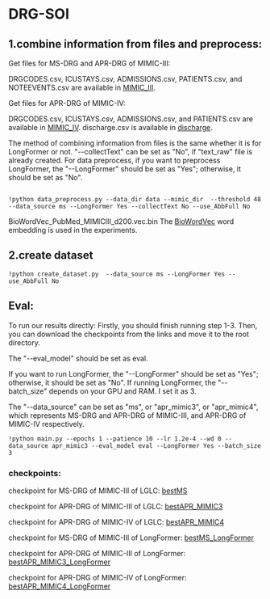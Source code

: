 # DRG-SOI

## 1.combine information from files and preprocess:
Get files for MS-DRG and APR-DRG of MIMIC-III: 

DRGCODES.csv, ICUSTAYS.csv, ADMISSIONS.csv, PATIENTS.csv, and NOTEEVENTS.csv are available in [MIMIC_III](https://physionet.org/content/mimiciii/1.4/).

Get files for APR-DRG of MIMIC-IV: 

DRGCODES.csv, ICUSTAYS.csv, ADMISSIONS.csv, and PATIENTS.csv are available in [MIMIC_IV](https://physionet.org/content/mimiciv/2.2/). discharge.csv is available in [discharge](https://physionet.org/content/mimic-iv-note/2.2/note/#files-panel).

The method of combining information from files is the same whether it is for LongFormer or not. "--collectText" can be set as "No", if "text_raw" file is already created. For data preprocess, if you want to preprocess LongFormer, the "--LongFormer" should be set as "Yes"; otherwise, it should be set as "No". 
```shell

!python data_preprocess.py --data_dir data --mimic_dir  --threshold 48 --data_source ms --LongFormer Yes --collectText No --use_AbbFull No
```
BioWordVec_PubMed_MIMICIII_d200.vec.bin
The [BioWordVec](https://github.com/ncbi-nlp/BioSentVec) word embedding is used in the experiments. 
## 2.create dataset
```shell
!python create_dataset.py  --data_source ms --LongFormer Yes --use_AbbFull No
```

## Eval:

To run our results directly: Firstly, you should finish running step 1-3. Then, you can download the checkpoints from the links and move it to the root directory. 

The "--eval_model" should be set as eval.

If you want to run LongFormer, the "--LongFormer" should be set as "Yes"; otherwise, it should be set as "No". If running LongFormer, the "--batch_size" depends on your GPU and RAM. I set it as 3.

The "--data_source" can be set as "ms", or "apr_mimic3", or "apr_mimic4", which represents MS-DRG and APR-DRG of MIMIC-III, and APR-DRG of MIMIC-IV respectively.

```shell
!python main.py --epochs 1 --patience 10 --lr 1.2e-4 --wd 0 --data_source apr_mimic3 --eval_model eval --LongFormer Yes --batch_size 3
```
### checkpoints:
checkpoint for MS-DRG of MIMIC-III of LGLC: [bestMS](https://drive.google.com/file/d/1I-XlJP0Gj3GK6U4ebRpxn0PwtHdZIoK4/view?usp=sharing)

checkpoint for APR-DRG of MIMIC-III of LGLC: [bestAPR_MIMIC3](https://drive.google.com/file/d/1-QrKJ2wR5fHsMxMZVhoE_AZD46kRR8zx/view?usp=sharing)

checkpoint for APR-DRG of MIMIC-IV of LGLC: [bestAPR_MIMIC4](https://drive.google.com/file/d/1-RQsxiwJGNa2sPZmJASfs1trHsG6Tw3E/view?usp=sharing)

checkpoint for MS-DRG of MIMIC-III of LongFormer: [bestMS_LongFormer](https://drive.google.com/file/d/1-If6pLWlqAPEEkc0lE_eC07dCDaRkjc1/view?usp=sharing)

checkpoint for APR-DRG of MIMIC-III of LongFormer: [bestAPR_MIMIC3_LongFormer](https://drive.google.com/file/d/1--IU-v4MxLvD7aaRw2oHjRFKTolInfK_/view?usp=sharing)

checkpoint for APR-DRG of MIMIC-IV of LongFormer: [bestAPR_MIMIC4_LongFormer](https://drive.google.com/file/d/1Jc1auu8L9nGKyAlP3p7YoGs9HtYJDVvB/view?usp=sharing)

